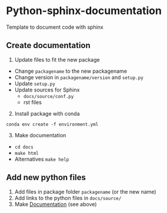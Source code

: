 # Python-sphinx-documentation

Template to document code with sphinx

## Create documentation

1. Update files to fit the new package

- Change ```packagename``` to the new packagename
- Change version in ```packagename/version``` and ```setup.py```
- Update ```setup.py```
- Update sources for Sphinx
  - ```docs/source/conf.py```
  - rst files


2. Install package with conda

```conda env create -f environment.yml```

3. Make documentation

- ```cd docs```
- ```make html```
- Alternatives ```make help```

## Add new python files

1. Add files in package folder ```packagename``` (or the new name)
2. Add links to the python files in ```docs/source/```
3. Make [Documentation](#create-documentation) (see above)
